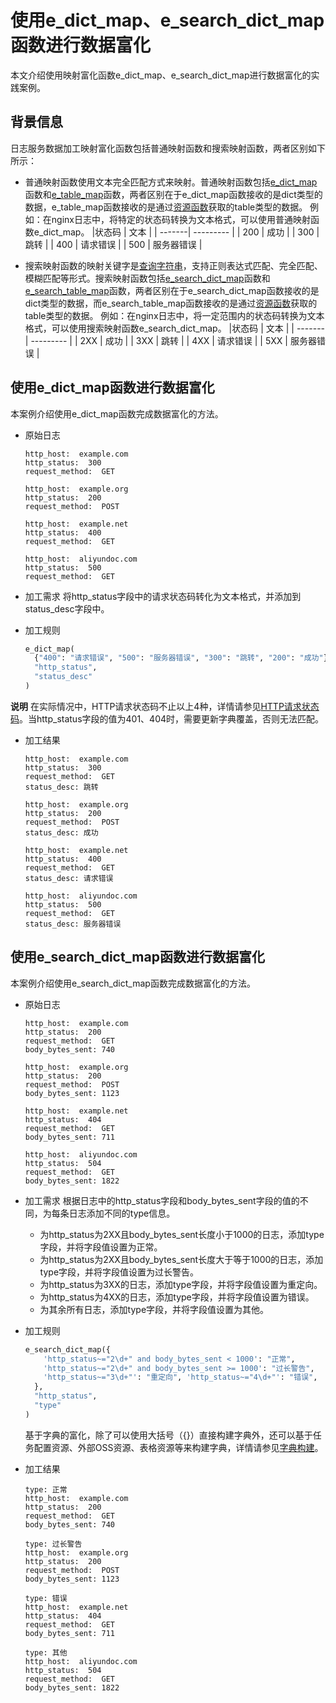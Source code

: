 # 使用e_dict_map、e_search_dict_map函数进行数据富化
本文介绍使用映射富化函数e_dict_map、e_search_dict_map进行数据富化的实践案例。

## 背景信息
日志服务数据加工映射富化函数包括普通映射函数和搜索映射函数，两者区别如下所示：
* 普通映射函数使用文本完全匹配方式来映射。普通映射函数包括[e_dict_map](https://help.aliyun.com/document_detail/125489.htm?spm=a2c4g.11186623.0.0.7f7530efq4riTe#section-66o-75y-psg)函数和[e_table_map](https://help.aliyun.com/document_detail/125489.htm?spm=a2c4g.11186623.0.0.7f75385bs78byJ#section-s80-usp-myx)函数，两者区别在于e_dict_map函数接收的是dict类型的数据，e_table_map函数接收的是通过[资源函数](https://help.aliyun.com/document_detail/129401.htm?spm=a2c4g.11186623.0.0.7f75385bqOGVz3#concept-1597682)获取的table类型的数据。
例如：在nginx日志中，将特定的状态码转换为文本格式，可以使用普通映射函数e_dict_map。
  |状态码 | 文本 |
  | -------| --------- |
  | 200  | 成功   |
  | 300  | 跳转   |
  | 400  | 请求错误   |
  | 500  | 服务器错误   |

* 搜索映射函数的映射关键字是[查询字符串](https://help.aliyun.com/document_detail/129383.htm?spm=a2c4g.11186623.0.0.7f753c11BlX57l#concept-1597612)，支持正则表达式匹配、完全匹配、模糊匹配等形式。搜索映射函数包括[e_search_dict_map](https://help.aliyun.com/document_detail/125489.htm?spm=a2c4g.11186623.0.0.7f756fdchtg2kL#section-pbk-lwq-04u)函数和[e_search_table_map](https://help.aliyun.com/document_detail/125489.htm?spm=a2c4g.11186623.0.0.7f75385bFu2E2G#section-mp3-goc-rxa)函数，两者区别在于e_search_dict_map函数接收的是dict类型的数据，而e_search_table_map函数接收的是通过[资源函数](https://help.aliyun.com/document_detail/129401.htm?spm=a2c4g.11186623.0.0.7f75385bqOGVz3#concept-1597682)获取的table类型的数据。
例如：在nginx日志中，将一定范围内的状态码转换为文本格式，可以使用搜索映射函数e_search_dict_map。
  |状态码 | 文本 |
  | -------| --------- |
  | 2XX  | 成功   |
  | 3XX  | 跳转   |
  | 4XX  | 请求错误   |
  | 5XX  | 服务器错误   |

## 使用e_dict_map函数进行数据富化
本案例介绍使用e_dict_map函数完成数据富化的方法。
* 原始日志
  ```
  http_host:  example.com
  http_status:  300
  request_method:  GET

  http_host:  example.org
  http_status:  200
  request_method:  POST

  http_host:  example.net
  http_status:  400
  request_method:  GET

  http_host:  aliyundoc.com
  http_status:  500
  request_method:  GET
  ```
* 加工需求
  将http_status字段中的请求状态码转化为文本格式，并添加到status_desc字段中。

* 加工规则
  ```python
  e_dict_map(
    {"400": "请求错误", "500": "服务器错误", "300": "跳转", "200": "成功"},
    "http_status",
    "status_desc"
  )
  ```
**说明** 在实际情况中，HTTP请求状态码不止以上4种，详情请参见[HTTP请求状态码](https://www.restapitutorial.com/httpstatuscodes.html?spm=a2c4g.11186623.0.0.7f753c11xuX1KY)。当http_status字段的值为401、404时，需要更新字典覆盖，否则无法匹配。
* 加工结果
  ```
  http_host:  example.com
  http_status:  300
  request_method:  GET
  status_desc: 跳转

  http_host:  example.org
  http_status:  200
  request_method:  POST
  status_desc: 成功

  http_host:  example.net
  http_status:  400
  request_method:  GET
  status_desc: 请求错误

  http_host:  aliyundoc.com
  http_status:  500
  request_method:  GET
  status_desc: 服务器错误
  ```
## 使用e_search_dict_map函数进行数据富化
本案例介绍使用e_search_dict_map函数完成数据富化的方法。
* 原始日志
  ```
  http_host:  example.com
  http_status:  200
  request_method:  GET
  body_bytes_sent: 740

  http_host:  example.org
  http_status:  200
  request_method:  POST
  body_bytes_sent: 1123

  http_host:  example.net
  http_status:  404
  request_method:  GET
  body_bytes_sent: 711

  http_host:  aliyundoc.com
  http_status:  504
  request_method:  GET
  body_bytes_sent: 1822
  ```
* 加工需求
根据日志中的http_status字段和body_bytes_sent字段的值的不同，为每条日志添加不同的type信息。
  * 为http_status为2XX且body_bytes_sent长度小于1000的日志，添加type字段，并将字段值设置为正常。
  * 为http_status为2XX且body_bytes_sent长度大于等于1000的日志，添加type字段，并将字段值设置为过长警告。
  * 为http_status为3XX的日志，添加type字段，并将字段值设置为重定向。
  * 为http_status为4XX的日志，添加type字段，并将字段值设置为错误。
  * 为其余所有日志，添加type字段，并将字段值设置为其他。
* 加工规则
  ```python
  e_search_dict_map({
      'http_status~="2\d+" and body_bytes_sent < 1000': "正常",
      'http_status~="2\d+" and body_bytes_sent >= 1000': "过长警告",
      'http_status~="3\d+"': "重定向", 'http_status~="4\d+"': "错误",  "*": "其他"
    },
    "http_status",
    "type"
  )
  ```
  基于字典的富化，除了可以使用大括号（{}）直接构建字典外，还可以基于任务配置资源、外部OSS资源、表格资源等来构建字典，详情请参见[字典构建](https://help.aliyun.com/document_detail/135224.htm?spm=a2c4g.11186623.0.0.7f753c11xuX1KY#section-6pi-yyp-s8b)。

* 加工结果
  ```
  type: 正常
  http_host:  example.com
  http_status:  200
  request_method:  GET
  body_bytes_sent: 740

  type: 过长警告
  http_host:  example.org
  http_status:  200
  request_method:  POST
  body_bytes_sent: 1123

  type: 错误
  http_host:  example.net
  http_status:  404
  request_method:  GET
  body_bytes_sent: 711

  type: 其他
  http_host:  aliyundoc.com
  http_status:  504
  request_method:  GET
  body_bytes_sent: 1822
  ```